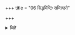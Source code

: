 +++
title = "06 सिद्धमिष्टिः सन्तिष्ठते"

+++

<details><summary>थिते</summary>

6. The offering stands completely established in the usual manner.
</details>
